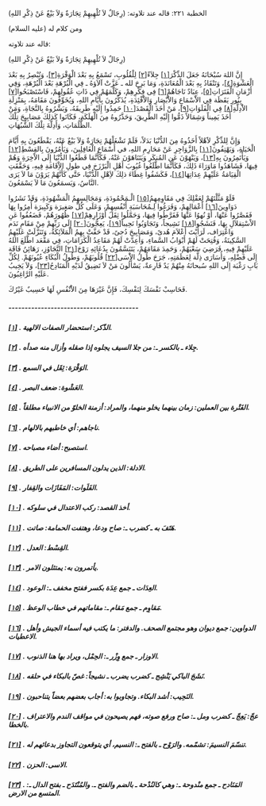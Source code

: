   الخطبة  ٢٢١: قاله عند تلاوته: (رِجَالٌ لاَ تُلْهِيهِمْ تِجَارَةٌ وَلاَ بَيْعٌ عَنْ ذِكْرِ اللهِ)	

ومن كلام له (عليه السلام)

قاله عند تلاوته:

(رِجَالٌ لاَ تُلْهِيهِمْ تِجَارَةٌ وَلاَ بَيْعٌ عَنْ ذِكْرِ اللهِ)

إِنَّ اللهَ سُبْحَانَهُ جَعَلَ الذِّكْرَ[[١\]](https://arabic.balaghah.net/node/729#_ftn1) جِلاَءً[[٢\]](https://arabic.balaghah.net/node/729#_ftn2) لِلْقُلُوبِ، تَسْمَعُ بِهِ بَعْدَ الْوَقْرَةِ[[٣\]](https://arabic.balaghah.net/node/729#_ftn3)، وَتُبْصِرُ بِهِ بَعْدَ الْعَشْوَةِ[[٤\]](https://arabic.balaghah.net/node/729#_ftn4)، وَتَنْقَادُ بِهِ بَعْدَ الْمُعَانَدَةِ، وَمَا بَرِحَ لله ـ عَزَّتْ  آلاَؤهُ ـ فِي الْبُرْهَةِ بَعْدَ الْبُرْهَةِ، وَفِي أَزْمَانِ  الْفَتَرَاتِ[[٥\]](https://arabic.balaghah.net/node/729#_ftn5)، عِبَادٌ نَاجَاهُمْ[[٦\]](https://arabic.balaghah.net/node/729#_ftn6) فِى فِكْرِهِمْ، وَكَلَّمَهُمْ فِي ذَاتِ عُقُولِهِمْ، فَاسْتَصْبَحُوا[[٧\]](https://arabic.balaghah.net/node/729#_ftn7) بِنُورِ يَقَظَة فِي الاَْسْمَاعِ وَالاَْبْصَارِ وَالاَْفْئِدَةِ،  يُذَكِّرُونَ بِأَيَّامِ اللهِ، وَيُخَوِّفُونَ مَقَامَهُ، بِمَنْزِلَةِ  الاَْدِلَّةِ[[٨\]](https://arabic.balaghah.net/node/729#_ftn8) فِي الْفَلَوَاتِ[[٩\]](https://arabic.balaghah.net/node/729#_ftn9)، مَنْ أَخَذَ الْقَصْدَ[[١٠\]](https://arabic.balaghah.net/node/729#_ftn10) حَمِدُوا إِلَيْهِ طَرِيقَهُ، وَبَشَّرُوهُ بِالنَّجَاةِ، وَمَنْ أَخَذَ  يَمِيناً وَشِمَالاً ذَمُّوا إِلَيْهِ الطَّرِيقَ، وَحَذَّرُوهُ مِنَ  الْهَلَكَةِ، فَكَانَوا كَذلِكَ مَصَابِيحَ تِلْكَ الظُّلُمَاتِ،  وَأَدِلَّةَ تِلْكَ الشُّبُهَاتِ.

وَإِنَّ لِلذِّكْرِ لاََهْلاً أَخَذُوهُ مِنَ الدُّنْيَا  بَدَلاً، فَلَمْ تَشْغَلْهُمْ تِجَارَةٌ وَلاَ بَيْعٌ عَنْهُ، يَقْطَعُونَ  بِهِ أَيَّامَ الْحَيَاةِ، وَيَهْتِفُونَ[[١١\]](https://arabic.balaghah.net/node/729#_ftn11) بِالزَّوَاجِرِ عَنْ مَحَارِمِ اللهِ، في أَسْمَاعِ الْغَافِلِينَ، وَيَأْمُرُونَ بِالقِسْطِ[[١٢\]](https://arabic.balaghah.net/node/729#_ftn12) وَيَأْتَمِرُونَ بِهِ[[١٣\]](https://arabic.balaghah.net/node/729#_ftn13)، وَيَنْهَوْنَ عَنِ المُنكَرِ وَيَتَنَاهَوْنَ عَنْهُ، فَكَأَنَّمَا  قَطَعُوا الدُّنْيَا إِلَى الاْخِرَةِ وَهُمْ فِيهَا، فَشَاهَدُوا  مَاوَرَاءَ ذَلِكَ، فَكَأَنَّمَا اطَّلَعُوا غُيُوبَ أَهْلِ الْبَرْزَخِ  فِي طولِ الاِْقَامَةِ فِيهِ، وَحَقَّقَتِ الْقِيَامَةُ عَلَيْهِمْ  عِدَاتِهَا[[١٤\]](https://arabic.balaghah.net/node/729#_ftn14)، فَكَشَفُوا غِطَاءَ ذلِكَ لاَِهْلِ الدُّنْيَا، حَتَّى كَأَنَّهُمْ  يَرَوْنَ مَا لاَ يَرَى النَّاسُ، وَيَسمَعُونَ مَا لاَ يَسْمَعُونَ.

فَلَوْ مَثَّلْتَهُمْ لِعَقْلِكَ فِي مَقَاوِمِهِمُ[[١٥\]](https://arabic.balaghah.net/node/729#_ftn15) الْـمَحْمُودَةِ، وَمَجَالِسِهِمُ الْمَشْهُودَةِ، وَقَدْ نَشَرُوا دَوَاوِينَ[[١٦\]](https://arabic.balaghah.net/node/729#_ftn16) أَعْمَالِهِمْ، وَفَرَغُوا لِـمُحَاسَبَةِ أَنْفُسِهِمْ، وَعَلَى كُلِّ  صَغِيرَة وَكَبِيرَة أُمِرُوا بِهَا فَقَصَّرُوا عَنْهَا، أَوْ نُهوُا  عَنْهَا فَفَرَّطُوا فِيهَا، وَحَمَّلُوا ثِقَلَ أَوْزَارِهِمْ[[١٧\]](https://arabic.balaghah.net/node/729#_ftn17) ظُهُورَهُمْ، فَضَعُفُوا عَنِ الاْسْتِقلاَلِ بِهَا، فَنَشَجُوا[[١٨\]](https://arabic.balaghah.net/node/729#_ftn18) نَشِيجاً، وَتَجَاوَبُوا نَحِيباً[[١٩\]](https://arabic.balaghah.net/node/729#_ftn19)، يَعِجُّونَ[[٢٠\]](https://arabic.balaghah.net/node/729#_ftn20) إِلَى رَبِّهِمْ مِنْ مَقَامِ نَدَم وَاعْتِرَاف، لَرَأَيْتَ أَعْلاَمَ  هُدىً، وَمَصَابِيحَ دُجىً، قَدْ حَفَّتْ بِهِمُ الْمَلاَئِكَةُ،  وَتَنَزَّلَتْ عَلَيْهِمُ السَّكِينَةُ، وَفُتِحَتْ لَهُمْ أَبْوَابُ  السَّماءِ، وَأَعِدَّتْ لَهُمْ مَقَاعِدُ الْكَرَامَاتِ، فِي مَقْعَد  اطَّلَعَ اللهُ عَلَيْهِمْ فِيهِ، فَرَضِيَ سَعْيَهُمْ، وَحَمِدَ  مَقَامَهُمْ، يَتَنَسَّمُونَ بِدُعَائِهِ رَوْحَ[[٢١\]](https://arabic.balaghah.net/node/729#_ftn21) التَّجَاوُزِ، رَهَائِنُ فَاقَة إِلَى فَضْلِهِ، وَأُسَارَى ذِلَّة لِعَظَمَتِهِ، جَرَحَ طُولُ الاَْسَى[[٢٢\]](https://arabic.balaghah.net/node/729#_ftn22) قُلُوبَهُمْ، وَطُولُ الْبُكَاءِ عُيُونَهُمْ. لِكُلِّ بَابِ رَغْبَة  إِلَى اللهِ سُبحانَهُ مِنْهُمْ يَدٌ قَارِعةٌ، يَسْأَلُونَ مَنْ لاَ  تَضِيقُ لَدَيْهِ الْمَنَادِحُ[[٢٣\]](https://arabic.balaghah.net/node/729#_ftn23)، وَلاَ يَخِيبُ عَلَيْهِ الرَّاغِبُونَ.

فَحَاسِبْ نَفْسَكَ لِنَفْسِكَ، فَإِنَّ غَيْرَهَا مِنَ الاَْنْفُسِ لَهَا حَسِيبٌ غَيْرُكَ.

##### ----------------------------------------

##### [[١\]](https://arabic.balaghah.net/node/729#_ftnref1) . الذّكر: استحضار الصفات الالهية.

##### [[٢\]](https://arabic.balaghah.net/node/729#_ftnref2) . جِلاء ـ بالكسر ـ: من جلا السيف يجلوه إذا صقله وأزال منه صدأه.

##### [[٣\]](https://arabic.balaghah.net/node/729#_ftnref3) . الوَقْرَة: ثِقَل في السمع.

##### [[٤\]](https://arabic.balaghah.net/node/729#_ftnref4) . العَشْوة: ضعف البصر.

##### [[٥\]](https://arabic.balaghah.net/node/729#_ftnref5) . الفَتْرة بين العملين: زمان بينهما يخلو منهما، والمراد: أزمنة الخلوّ من الانبياء مطلقاً.

##### [[٦\]](https://arabic.balaghah.net/node/729#_ftnref6) . ناجاهم: أي خاطبهم بالالهام.

##### [[٧\]](https://arabic.balaghah.net/node/729#_ftnref7) . استصبح: أضاء مصباحه.

##### [[٨\]](https://arabic.balaghah.net/node/729#_ftnref8) . الادلة: الذين يدلون المسافرين على الطريق.

##### [[٩\]](https://arabic.balaghah.net/node/729#_ftnref9) . الفَلَوات: المَفَازَات والقِفار.

##### [[١٠\]](https://arabic.balaghah.net/node/729#_ftnref10) . أخذ القصد: ركب الاعتدال في سلوكه.

##### [[١١\]](https://arabic.balaghah.net/node/729#_ftnref11) . هَتَفَ به ـ كضرب ـ: صاح ودعا، وهتفت الحمامة: صاتت.

##### [[١٢\]](https://arabic.balaghah.net/node/729#_ftnref12) . القِسْط: العدل.

##### [[١٣\]](https://arabic.balaghah.net/node/729#_ftnref13) . يأتمرون به: يمتثلون الامر.

##### [[١٤\]](https://arabic.balaghah.net/node/729#_ftnref14) . العِدَات ـ جمع عِدَة بكسر ففتح مخفف ـ: الوعود.

##### [[١٥\]](https://arabic.balaghah.net/node/729#_ftnref15) . مَقاوِم ـ جمع مَقام ـ: مقاماتهم في خطاب الوعظ.

##### [[١٦\]](https://arabic.balaghah.net/node/729#_ftnref16) . الدواوين: جمع ديوان وهو مجتمع الصحف. والدفتر: ما يكتب فيه أسماء الجيش وأهل الاعطيات.

##### [[١٧\]](https://arabic.balaghah.net/node/729#_ftnref17) . الاوزار ـ جمع وِزْر ـ: الحِمْل، ويراد بها هنا الذنوب.

##### [[١٨\]](https://arabic.balaghah.net/node/729#_ftnref18) . نَشَجَ الباكي يَنْشِج ـ كضرب يضرب ـ نشيجاً: غصّ بالبكاء في حلقه.

##### [[١٩\]](https://arabic.balaghah.net/node/729#_ftnref19) . النَحِيب: أشد البكاء. وتجاوبوا به: أجاب بعضهم بعضاً يتناحبون.

##### [[٢٠\]](https://arabic.balaghah.net/node/729#_ftnref20) . عجّ: يَعِجّ ـ كضرب ومل ـ: صاح ورفع صوته، فهم يصيحون في مواقف الندم والاعتراف بالخطا.

##### [[٢١\]](https://arabic.balaghah.net/node/729#_ftnref21) . تنسّمَ النسيمَ: تشمّمه. والرَوْح ـ بالفتح ـ: النسيم، أي يتوقعون التجاوز بدعائهم له.

##### [[٢٢\]](https://arabic.balaghah.net/node/729#_ftnref22) . الاسى: الحزن.

##### [[٢٣\]](https://arabic.balaghah.net/node/729#_ftnref23) . المَنَادح ـ جمع منْدوحة ـ: وهي كالنُدْحة ـ بالضم والفتح ـ. والمُنْتَدَح ـ بفتح الدال ـ: المتسع من الارض. 
